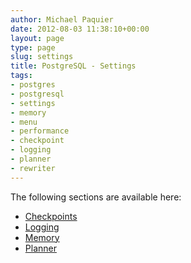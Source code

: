 ```yaml
---
author: Michael Paquier
date: 2012-08-03 11:38:10+00:00
layout: page
type: page
slug: settings
title: PostgreSQL - Settings
tags:
- postgres
- postgresql
- settings
- memory
- menu
- performance
- checkpoint
- logging
- planner
- rewriter
---
```

The following sections are available here:

  * [Checkpoints](/manuals/postgresql/settings/checkpoints/)
  * [Logging](/manuals/postgresql/settings/logging/)
  * [Memory](/manuals/postgresql/settings/memory/)
  * [Planner](/manuals/postgresql/settings/planner/)
